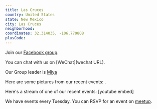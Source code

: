 ```yaml
---
title: Las Cruces
country: United States
state: New Mexico
city: Las Cruces
neighborhood: 
coordinates: 32.314035, -106.779808
plusCode:
---
```

Join our [Facebook group](https://www.facebook.com/groups/free.code.camp.lc.nm).

You can chat with us on [WeChat](wechat URL).

Our Group leader is [Miya](freecodecamp.org/miya)

Here are some pictures from our recent events:
![]().

Here's a stream of one of our recent events:
[youtube embed]

We have events every Tuesday. You can RSVP for an event on [meetup](meetupurl).
